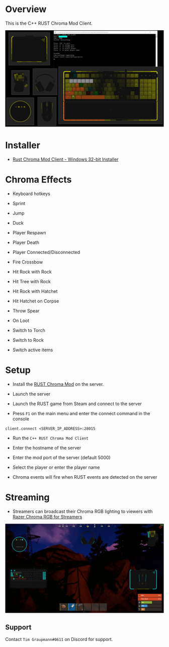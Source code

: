 # Overview

This is the C++ RUST Chroma Mod Client.

![image_1](images/image_1.png)

# Installer

* [Rust Chroma Mod Client - Windows 32-bit Installer](https://github.com/tgraupmann/Cpp_RustChromaModClient/releases/tag/1.0)

# Chroma Effects

* Keyboard hotkeys

* Sprint

* Jump

* Duck

* Player Respawn

* Player Death

* Player Connected/Disconnected

* Fire Crossbow

* Hit Rock with Rock

* Hit Tree with Rock

* Hit Rock with Hatchet

* Hit Hatchet on Corpse

* Throw Spear

* On Loot

* Switch to Torch

* Switch to Rock

* Switch active items


# Setup

* Install the [RUST Chroma Mod](https://github.com/tgraupmann/RustChromaMod) on the server.

* Launch the server

* Launch the RUST game from Steam and connect to the server

* Press `F1` on the main menu and enter the connect command in the console

```
client.connect <SERVER_IP_ADDRESS>:28015
```

* Run the `C++ RUST Chroma Mod Client`

* Enter the hostname of the server

* Enter the mod port of the server (default 5000)

* Select the player or enter the player name

* Chroma events will fire when RUST events are detected on the server

# Streaming

* Streamers can broadcast their Chroma RGB lighting to viewers with [Razer Chroma RGB for Streamers](https://www.microsoft.com/store/apps/9PG8DNKL06M6)

![image_2](images/image_2.png)

## Support

Contact `Tim Graupmann#0611` on Discord for support.
